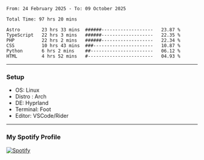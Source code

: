 <!--START_SECTION:waka-->

```plain
From: 24 February 2025 - To: 09 October 2025

Total Time: 97 hrs 20 mins

Astro        23 hrs 33 mins  ######-------------------   23.87 %
TypeScript   22 hrs 3 mins   ######-------------------   22.35 %
PHP          22 hrs 2 mins   ######-------------------   22.34 %
CSS          10 hrs 43 mins  ###----------------------   10.87 %
Python       6 hrs 2 mins    ##-----------------------   06.12 %
HTML         4 hrs 52 mins   #------------------------   04.93 %
```

<!--END_SECTION:waka-->
---
### Setup
- OS: Linux
- Distro : Arch
- DE: Hyprland
- Terminal: Foot
- Editor: VSCode/Rider
---

### My Spotify Profile
[![Spotify](https://img.shields.io/badge/Spotify-1DB954?style=for-the-badge&logo=spotify&logoColor=white)](https://open.spotify.com/user/iadb62ajtu2zdl2ojyme46ncu)
